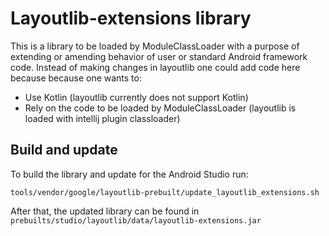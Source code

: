 # Layoutlib-extensions library

This is a library to be loaded by ModuleClassLoader with a purpose of extending or amending behavior
of user or standard Android framework code. Instead of making changes in layoutlib one could add
code here because because one wants to:
* Use Kotlin (layoutlib currently does not support Kotlin)
* Rely on the code to be loaded by ModuleClassLoader (layoutlib is loaded with intellij plugin classloader)

## Build and update

To build the library and update for the Android Studio run:

```
tools/vendor/google/layoutlib-prebuilt/update_layoutlib_extensions.sh
```

After that, the updated library can be found in ``prebuilts/studio/layoutlib/data/layoutlib-extensions.jar``

